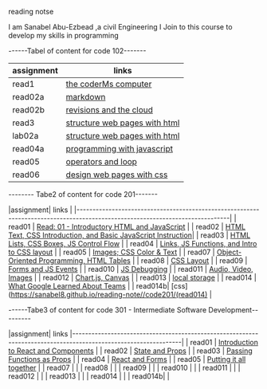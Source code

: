 reading notse


I am Sanabel Abu-Ezbead ,a civil Engineering I Join to this course to develop my skills in programming

------Tabel of content for code 102-------



 | assignment  |             links                              |
 | ------------|------------------------------------------------|
 |  read1      |   [the coderMs computer](read1)                |
 |  read02a    |   [markdown](read02a)                          |
 |  read02b    |   [revisions and the cloud](read02b)           |
 |  read3      |   [structure web pages with html](read3)       |
 |  lab02a     |   [structure web pages with html](lab02a)      |
 |  read04a    |   [programming with javascript ](read04a)      | 
 |  read05     |   [operators and loop](read05)                 |
 |  read06     |   [design web pages with css](read06)          |





-------- Tabe2 of content for code 201-------


 
 |assignment|                                                links                                                              |
 |------------------------------------------------------------------------------------------------------------------------------|
 |  read01  |   [Read: 01 - Introductory HTML and JavaScript](https://sanabel8.github.io/reading-note//code201/read01)          |
 |  read02  |   [HTML Text, CSS Introduction, and Basic JavaScript Instruction](https://sanabel8.github.io/reading-note//read02)|
 |  read03  |   [HTML Lists, CSS Boxes, JS Control Flow](https://sanabel8.github.io/reading-note//code201/read03)               |
 |  read04  |   [Links, JS Functions, and Intro to CSS layout](https://sanabel8.github.io/reading-note//code201/read04)         | 
 |  read05  |   [Images; CSS Color & Text](https://sanabel8.github.io/reading-note//code201/read05)                             | 
 |  read07  |   [Object-Oriented Programming, HTML Tables](https://sanabel8.github.io/reading-note//code201/read07)             |
 |  read08  |   [ CSS Layout](https://sanabel8.github.io/reading-note//code201/read08)                                          |
 |  read09  |   [Forms and JS Events](https://sanabel8.github.io/reading-note//code201/read09)                                  | 
 |  read010 |   [JS Debugging](https://sanabel8.github.io/reading-note//code201/read010)                                        |
 |  read011 |   [Audio, Video, Images](https://sanabel8.github.io/reading-note//code201/read011)                                |
 |  read012 |   [ Chart.js, Canvas](https://sanabel8.github.io/reading-note//code201/read012)                                   |
 |  read013 |   [local storage](https://sanabel8.github.io/reading-note//code201/read013)                                       |
 |  read014 |   [What Google Learned About Teams](https://sanabel8.github.io/reading-note//code201/read014a)                    |
 |  read014b|   [css](https://sanabel8.github.io/reading-note//code201/(read014)                                                   | 
                                                    




 ------Tabe3 of content for code 301 - Intermediate Software Development---------
 
                                                    
 |assignment|                                        links                                                       |----------------------------------------------------------------------------------------------------------------|
 |  read01  |   [Introduction to React and Components](https://sanabel8.github.io/reading-note//code301/class01) |
 |  read02  |   [State and Props](https://sanabel8.github.io/reading-note//code301/class02)                      |
 |  read03  |   [Passing Functions as Props](https://sanabel8.github.io/reading-note//code301/class03)           |
 |  read04  |   [React and Forms](https://sanabel8.github.io/reading-note//code301/class04)                      | 
 |  read05  |   [Putting it all together](https://sanabel8.github.io/reading-note//code301/class05)              | 
 |  read07  |   [](https://sanabel8.github.io/reading-note//code301/class06)                                     |
 |  read08  |   [ ](https://sanabel8.github.io/reading-note//code301/class07)                                    |
 |  read09  |   [](https://sanabel8.github.io/reading-note//code301/class08)                                     | 
 |  read010 |   [](https://sanabel8.github.io/reading-note//code301/class09)                                     |
 |  read011 |   [](https://sanabel8.github.io/reading-note//code301/class10)                                     |
 |  read012 |   [ ](https://sanabel8.github.io/reading-note//code301/class11)                                    |
 |  read013 |   [](https://sanabel8.github.io/reading-note//code301/class12)                                     |
 |  read014 |   [](https://sanabel8.github.io/reading-note//code301/class13)                                     |
 |  read014b|   [](https://sanabel8.github.io/reading-note//code301/class14)                                     | 
                                                    